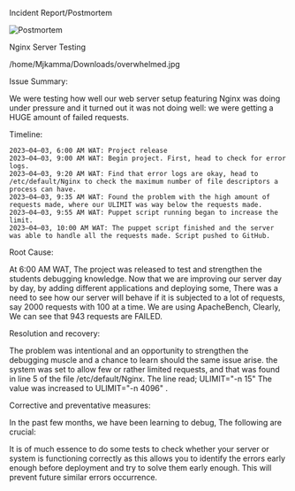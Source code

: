 Incident Report/Postmortem

![Postmortem](https://comic.browserling.com/extra-debugging.jpg)

Nginx Server Testing

/home/Mjkamma/Downloads/overwhelmed.jpg

Issue Summary:

We were testing how well our web server setup featuring Nginx was doing under pressure and it turned out it was not doing well: we were getting a HUGE amount of failed requests.

Timeline:

    2023–04–03, 6:00 AM WAT: Project release
    2023–04–03, 9:00 AM WAT: Begin project. First, head to check for error logs.
    2023–04–03, 9:20 AM WAT: Find that error logs are okay, head to /etc/default/Nginx to check the maximum number of file descriptors a process can have.
    2023–04–03, 9:35 AM WAT: Found the problem with the high amount of requests made, where our ULIMIT was way below the requests made.
    2023–04–03, 9:55 AM WAT: Puppet script running began to increase the limit.
    2023–04–03, 10:00 AM WAT: The puppet script finished and the server was able to handle all the requests made. Script pushed to GitHub.

Root Cause:

At 6:00 AM WAT, The project was released to test and strengthen the students debugging knowledge. Now that we are improving our server day by day, by adding different applications and deploying some, There was a need to see how our server will behave if it is subjected to a lot of requests, say 2000 requests with 100 at a time. We are using ApacheBench, Clearly, We can see that 943 requests are FAILED.

Resolution and recovery:

The problem was intentional and an opportunity to strengthen the debugging muscle and a chance to learn should the same issue arise. the system was set to allow few or rather limited requests, and that was found in line 5 of the file /etc/default/Nginx. The line read; ULIMIT="-n 15" The value was increased to ULIMIT="-n 4096" .

Corrective and preventative measures:

In the past few months, we have been learning to debug, The following are crucial:

It is of much essence to do some tests to check whether your server or system is functioning correctly as this allows you to identify the errors early enough before deployment and try to solve them early enough. This will prevent future similar errors occurrence.

